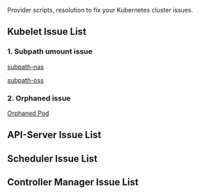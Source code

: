 
Provider scripts, resolution to fix your Kubernetes cluster issues.


## Kubelet Issue List

### 1. Subpath umount issue

[subpath-nas](kubelet/subpath-nas.md)

[subpath-oss](kubelet/subpath-oss.md)

### 2. Orphaned issue

[Orphaned Pod](kubelet/orphaned.md)

## API-Server Issue List


## Scheduler Issue List


## Controller Manager Issue List
